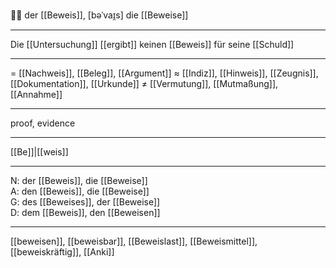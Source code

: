 🧑‍⚖️ der [[Beweis]], [bəˈvaɪ̯s]
die [[Beweise]]

---
Die [[Untersuchung]] [[ergibt]] keinen [[Beweis]] für seine [[Schuld]]


---
= [[Nachweis]], [[Beleg]], [[Argument]]
≈ [[Indiz]], [[Hinweis]], [[Zeugnis]], [[Dokumentation]], [[Urkunde]]
≠ [[Vermutung]], [[Mutmaßung]], [[Annahme]]

---
proof, evidence

---
[[Be]]|[[weis]]

---
N: der [[Beweis]], die [[Beweise]]  
A: den [[Beweis]], die [[Beweise]]  
G: des [[Beweises]], der [[Beweise]]  
D: dem [[Beweis]], den [[Beweisen]]  

---
[[beweisen]], [[beweisbar]], [[Beweislast]], [[Beweismittel]], [[beweiskräftig]], [[Anki]]